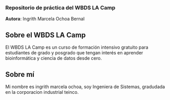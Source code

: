 ### Repositorio de práctica del WBDS LA Camp

**Autora**: Ingrith Marcela Ochoa Bernal

## Sobre el WBDS LA Camp
El WBDS LA Camp es un curso de formación intensivo gratuito para estudiantes de grado y posgrado que tengan interés en aprender 
bioinformática y ciencia de datos desde cero.

## Sobre mí
Mi nombre es ingrith marcela ochoa, soy Ingeniera de Sistemas, gradudada en la corporacion industrial teinco.
